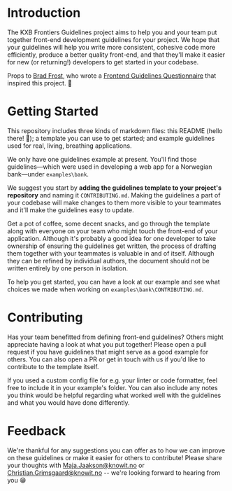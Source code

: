 # Introduction

The KXB Frontiers Guidelines project aims to help you and your team put together front-end development guidelines for your project. We hope that your guidelines will help you write more consistent, cohesive code more efficiently, produce a better quality front-end, and that they'll make it easier for new (or returning!) developers to get started in your codebase.

Props to [Brad Frost](https://bradfrost.com/blog/post/frontend-guidelines-questions/), who wrote a [Frontend Guidelines Questionnaire](https://github.com/bradfrost/frontend-guidelines-questionnaire) that inspired this project. 🙏

# Getting Started

This repository includes three kinds of markdown files: this README (hello there! 👋); a template you can use to get started; and example guidelines used for real, living, breathing applications.

We only have one guidelines example at present. You'll find those guidelines—which were used in developing a web app for a Norwegian bank—under `examples\bank`.

We suggest you start by **adding the guidelines template to your project's repository** and naming it `CONTRIBUTING.md`. Making the guidelines a part of your codebase will make changes to them more visible to your teammates and it'll make the guidelines easy to update.

Get a pot of coffee, some decent snacks, and go through the template along with everyone on your team who might touch the front-end of your application. Although it's probably a good idea for one developer to take ownership of ensuring the guidelines get written, the process of drafting them together with your teammates is valuable in and of itself. Although they can be refined by individual authors, the document should not be written entirely by one person in isolation.

To help you get started, you can have a look at our example and see what choices we made when working on `examples\bank\CONTRIBUTING.md`.

# Contributing

Has your team benefitted from defining front-end guidelines? Others might appreciate having a look at what you put together! Please open a pull request if you have guidelines that might serve as a good example for others. You can also open a PR or get in touch with us if you'd like to contribute to the template itself.

If you used a custom config file for e.g. your linter or code formatter, feel free to include it in your example's folder. You can also include any notes you think would be helpful regarding what worked well with the guidelines and what you would have done differently.

# Feedback

We're thankful for any suggestions you can offer as to how we can improve on these guidelines or make it easier for others to contribute! Please share your thoughts with <Maja.Jaakson@knowit.no> or <Christian.Grimsgaard@knowit.no> -- we're looking forward to hearing from you 😁
